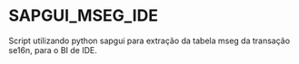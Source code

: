 # SAPGUI_MSEG_IDE
Script utilizando python sapgui para extração da tabela mseg da transação se16n, para o BI de IDE.
